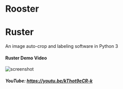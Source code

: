 # Rooster

# Ruster
An image auto-crop and labeling software in Python 3


#### Ruster Demo Video
![screenshot](https://raw.githubusercontent.com/12HuYang/Ruster/master/rusterdemo.gif)
##### YouTube: https://youtu.be/kThot9eCR-k
